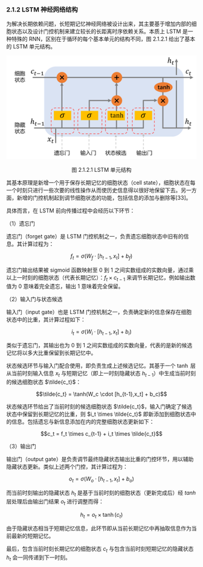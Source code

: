 ### 2.1.2 LSTM 神经网络结构

为解决长期依赖问题，长短期记忆神经网络被设计出来，其主要基于增加内部的细胞状态以及设计门控机制来建立较长的长距离时序依赖关系。本质上 LSTM 是一种特殊的 RNN，区别在于循环的每个基本单元的结构不同，图 2.1.2.1 给出了基本的 LSTM 单元结构。

<center>
<img src="../../Image/2/2.1/2.1.2/1.png">

<label>图 2.1.2.1 LSTM 单元结构</label>
</center>

其基本原理是新增一个用于保存长期记忆的细胞状态（cell state），细胞状态在每一个时刻只进行一些次要的线性操作从而使历史信息得以很好地保留下去。另一方面，新增的门控机制起到调节细胞状态的功能，包括信息的添加与删除等[33]。

具体而言，在 LSTM 前向传播过程中会经历以下环节：

（1）遗忘门

遗忘门（forget gate）是 LSTM 门控机制之一，负责遗忘细胞状态中旧有的信息。其计算过程为：

$$f_t = \sigma(W_f \cdot [h_{t-1},x_t] + b_f)$$

遗忘门输出结果被 sigmoid 函数映射至 $0$ 到 $1$ 之间实数组成的实数向量，通过乘以上一时刻的细胞状态（代表长期记忆）：$f_t \times c_{t-1}$ 来调节长期记忆，例如输出数值为 $0$ 意味着完全遗忘，输出 $1$ 意味着完全保留。

（2）输入门与状态候选

输入门（input gate）也是 LSTM 门控机制之一，负责确定新的信息保存在细胞状态中的比重，其计算过程如下：

$$i_t = \sigma(W_i \cdot [h_{t-1},x_t] + b_i)$$

类似于遗忘门，其输出也为 $0$ 到 $1$ 之间实数组成的实数向量，代表的是新的候选记忆将以多大比重保留到长期记忆中。

状态候选环节与输入门配合使用，即负责生成上述候选记忆。其基于一个 $\tanh$ 层从当前时刻输入信息 $x_t$ 与短期记忆（即上一时刻隐藏状态 $h_{t-1}$）中生成当前时刻的候选细胞状态 $\tilde{c_t}$：

$$\tilde{c_t} = \tanh(W_c \cdot [h_{t-1},x_t] + b_c)$$

状态候选环节给出了当前时刻的候选细胞状态 $\tilde{c_t}$，输入门确定了候选状态中保留到长期记忆的比重，则 $i_t \times \tilde{c_t}$ 即新添加到细胞状态中的信息。包括遗忘与新信息添加在内的完整细胞状态更新如下：

$$c_t = f_t \times c_{t-1} + i_t \times \tilde{c_t}$$

（3）输出门

输出门（output gate）是负责调节最终隐藏状态输出比重的门控环节，用以辅助隐藏状态更新。类似上述两个门控，其计算过程为：

$$o_t = \sigma(W_o \cdot [h_{t-1},x_t] + b_o)$$

而当前时刻输出的隐藏状态 $h_t$ 是基于当前时刻的细胞状态（更新完成后）经 $tanh$ 层处理后由输出门结果 $o_t$ 进行调整而得：

$$h_t = o_t \times \tanh(c_t)$$

由于隐藏状态相当于短期记忆信息，此环节即从当前长期记忆中再抽取信息作为当前最新的短期记忆。

最后，包含当前时刻长期记忆的细胞状态 $c_t$ 与包含当前时刻短期记忆的隐藏状态 $h_t$ 会一同传递到下一时刻。
